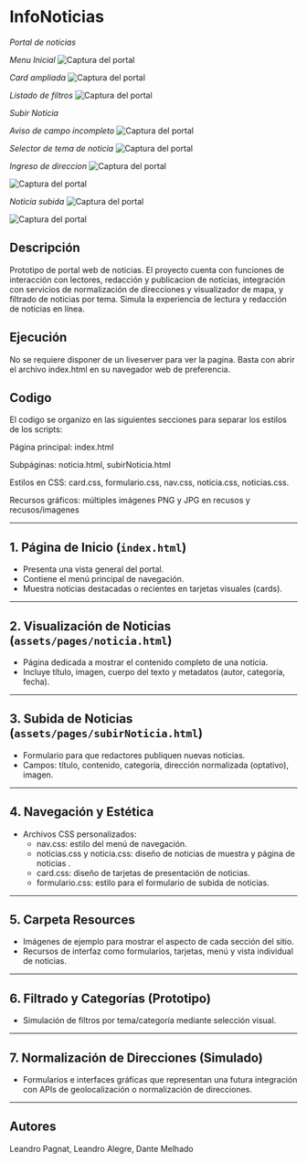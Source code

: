 
# InfoNoticias

*Portal de noticias*

*Menu Inicial*
![Captura del portal](InfoNoticias/assets/resources/menuInicio.png)

*Card ampliada*
![Captura del portal](InfoNoticias/assets/resources/cardImagen.png)

*Listado de filtros*
![Captura del portal](InfoNoticias/assets/resources/listaFiltros.png)

*Subir Noticia*

*Aviso de campo incompleto*
![Captura del portal](InfoNoticias/assets/resources/formularioAviso.png)

*Selector de tema de noticia*
![Captura del portal](InfoNoticias/assets/resources/selectorTema.png)

*Ingreso de direccion*
![Captura del portal](InfoNoticias/assets/resources/ingresoDeDireccion.png)


![Captura del portal](InfoNoticias/assets/resources/listadoDirVal.png)

*Noticia subida*
![Captura del portal](InfoNoticias/assets/resources/noticiaView.png)

![Captura del portal](InfoNoticias/assets/resources/noticiaView2.png)

## Descripción
Prototipo de portal web de noticias. El proyecto cuenta con funciones de interacción con lectores, redacción y publicacion de noticias, integración con servicios de normalización de direcciones y visualizador de mapa, y filtrado de noticias por tema. Simula la experiencia de lectura y redacción de noticias en línea.

## Ejecución
No se requiere disponer de un liveserver para ver la pagina. Basta con abrir el archivo index.html en su navegador web de preferencia.

## Codigo
El codigo se organizo en las siguientes secciones para separar los estilos de los scripts:

Página principal: index.html

Subpáginas: noticia.html, subirNoticia.html

Estilos en CSS: card.css, formulario.css, nav.css, noticia.css, noticias.css.


Recursos gráficos: múltiples imágenes PNG y JPG en recusos y recusos/imagenes

---

## 1. Página de Inicio (`index.html`)
- Presenta una vista general del portal.
- Contiene el menú principal de navegación.
- Muestra noticias destacadas o recientes en tarjetas visuales (cards).

---

## 2. Visualización de Noticias (`assets/pages/noticia.html`)
- Página dedicada a mostrar el contenido completo de una noticia.
- Incluye título, imagen, cuerpo del texto y metadatos (autor, categoría, fecha).

---

## 3. Subida de Noticias (`assets/pages/subirNoticia.html`)
- Formulario para que redactores publiquen nuevas noticias.
- Campos: título, contenido, categoría, dirección normalizada (optativo), imagen.

---

## 4. Navegación y Estética
- Archivos CSS personalizados:
  - nav.css: estilo del menú de navegación.
  - noticias.css y noticia.css: diseño de noticias de muestra y página de noticias .
  - card.css: diseño de tarjetas de presentación de noticias.
  - formulario.css: estilo para el formulario de subida de noticias.

---

## 5. Carpeta Resources
- Imágenes de ejemplo para mostrar el aspecto de cada sección del sitio.
- Recursos de interfaz como formularios, tarjetas, menú y vista individual de noticias.

---

## 6. Filtrado y Categorías (Prototipo)
- Simulación de filtros por tema/categoría mediante selección visual.

---

## 7. Normalización de Direcciones (Simulado)
- Formularios e interfaces gráficas que representan una futura integración con APIs de geolocalización o normalización de direcciones.

---


## Autores
Leandro Pagnat,
Leandro Alegre,
Dante Melhado
